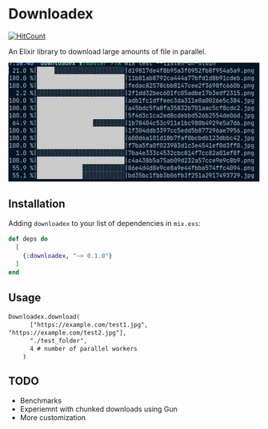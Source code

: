 # Downloadex

[![HitCount](https://hits.dwyl.com/avinayak/downloadex.svg?style=flat-square&show=unique)](http://hits.dwyl.com/avinayak/downloadex)

An Elixir library to download large amounts of file in parallel.

![Demo](https://github.com/avinayak/downloadex/blob/master/downloadex.gif?raw=true)

## Installation

Adding `downloadex` to your list of dependencies in `mix.exs`:

```elixir
def deps do
  [
    {:downloadex, "~> 0.1.0"}
  ]
end
```

## Usage

```
Downloadex.download(
      ["https://example.com/test1.jpg", "https://example.com/test2.jpg"],
      "./test_folder",
      4 # number of parallel workers
    )
```

## TODO

* Benchmarks
* Experiemnt with chunked downloads using Gun
* More customization
